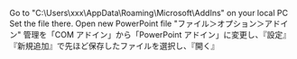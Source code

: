 Go to "C:\Users\xxx\AppData\Roaming\Microsoft\AddIns" on your local PC
Set the file there.
Open new PowerPoint file
"ファイル＞オプション＞アドイン"
管理を「COM アドイン」から「PowerPoint アドイン」に変更し、『設定』
『新規追加』で先ほど保存したファイルを選択し、『開く』
